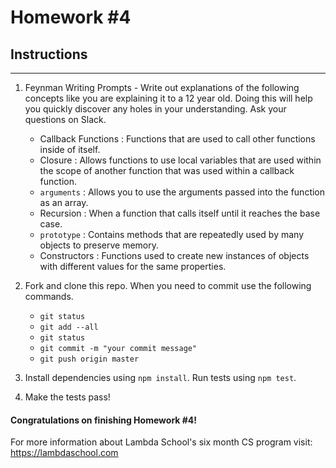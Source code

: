 # Homework #4

## Instructions
---
1. Feynman Writing Prompts - Write out explanations of the following concepts like you are explaining it to a 12 year old.  Doing this will help you quickly discover any holes in your understanding.  Ask your questions on Slack.
		
	* Callback Functions : Functions that are used to call other functions inside of itself.
	* Closure : Allows functions to use local variables that are used within the scope of another function that was used within a callback function.
	* `arguments` : Allows you to use the arguments passed into the function as an array.
	* Recursion : When a function that calls itself until it reaches the base case.
	* `prototype` : Contains methods that are repeatedly used by many objects to preserve memory.
	* Constructors : Functions used to create new instances of objects with different values for the same properties.


2. Fork and clone this repo.  When you need to commit use the following commands.
		
	* `git status`
	* `git add --all`
	* `git status`
	* `git commit -m "your commit message"`
	* `git push origin master`

3. Install dependencies using `npm install`.  Run tests using `npm test`.

4. Make the tests pass!



#### Congratulations on finishing Homework #4!

For more information about Lambda School's six month CS program visit: https://lambdaschool.com
